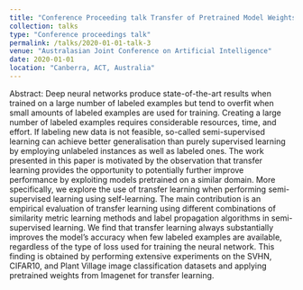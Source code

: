 ```yaml
---
title: "Conference Proceeding talk Transfer of Pretrained Model Weights Substantially Improves Semi-supervised Image Classification"
collection: talks
type: "Conference proceedings talk"
permalink: /talks/2020-01-01-talk-3
venue: "Australasian Joint Conference on Artificial Intelligence"
date: 2020-01-01
location: "Canberra, ACT, Australia"
---
```


Abstract: Deep neural networks produce state-of-the-art results when trained on a large number of labeled examples but tend to overfit when small amounts of labeled examples are used for training. Creating a large number of labeled examples requires considerable resources, time, and effort. If labeling new data is not feasible, so-called semi-supervised learning can achieve better generalisation than purely supervised learning by employing unlabeled instances as well as labeled ones. The work presented in this paper is motivated by the observation that transfer learning provides the opportunity to potentially further improve performance by exploiting models pretrained on a similar domain. More specifically, we explore the use of transfer learning when performing semi-supervised learning using self-learning. The main contribution is an empirical evaluation of transfer learning using different combinations of similarity metric learning methods and label propagation algorithms in semi-supervised learning. We find that transfer learning always substantially improves the model’s accuracy when few labeled examples are available, regardless of the type of loss used for training the neural network. This finding is obtained by performing extensive experiments on the SVHN, CIFAR10, and Plant Village image classification datasets and applying pretrained weights from Imagenet for transfer learning.